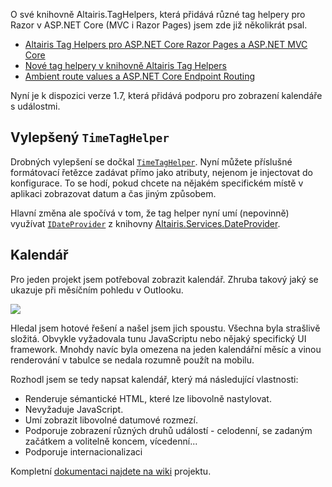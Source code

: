 <!-- dcterms:title = Altairis Tag Helpers - nová verze s kalendářem -->
<!-- dcterms:abstract = O své knihovně Altairis.TagHelpers, která přidává různé tag helpery pro Razor v ASP.NET Core (MVC i Razor Pages) jsem zde již několikrát psal. Nyní je k dispozici verze 1.7, která přidává podporu pro zobrazení kalendáře s událostmi. -->
<!-- dcterms:creator = Michal Altair Valášek -->
<!-- x4w:coverUrl = /cover-pictures/20200512-taghelpers.png -->
<!-- x4w:pictureUrl = /perex-pictures/20200512-taghelpers.png -->
<!-- x4w:pictureWidth = 150 -->
<!-- x4w:pictureHeight = 150 -->
<!-- x4w:category = IT -->
<!-- dcterms:dateAccepted = 2020-05-12 -->

O své knihovně Altairis.TagHelpers, která přidává různé tag helpery pro Razor v ASP.NET Core (MVC i Razor Pages) jsem zde již několikrát psal. 

* [Altairis Tag Helpers pro ASP.NET Core Razor Pages a ASP.NET MVC Core](https://www.altair.blog/2017/12/altairis-tag-helpers-pro-asp-net-core-razor-pages-a-asp-net-mvc-core)
* [Nové tag helpery v knihovně Altairis Tag Helpers](https://www.altair.blog/2019/05/nove-tag-helpery)
* [Ambient route values a ASP.NET Core Endpoint Routing](https://www.altair.blog/2020/02/ambient-route-values)

Nyní je k dispozici verze 1.7, která přidává podporu pro zobrazení kalendáře s událostmi.

## Vylepšený `TimeTagHelper`

Drobných vylepšení se dočkal [`TimeTagHelper`](https://github.com/ridercz/Altairis.TagHelpers/wiki/TimeTagHelper). Nyní můžete příslušné formátovací řetězce zadávat přímo jako atributy, nejenom je injectovat do konfigurace. To se hodí, pokud chcete na nějakém specifickém místě v aplikaci zobrazovat datum a čas jiným způsobem.

Hlavní změna ale spočívá v tom, že tag helper nyní umí (nepovinně) využívat [`IDateProvider`](https://www.altair.blog/2020/04/dateprovider) z knihovny [Altairis.Services.DateProvider](https://github.com/ridercz/Altairis.Services.DateProvider).

## Kalendář

Pro jeden projekt jsem potřeboval zobrazit kalendář. Zhruba takový jaký se ukazuje při měsíčním pohledu v Outlooku.

![](https://raw.githubusercontent.com/wiki/ridercz/Altairis.TagHelpers/CalendarTagHelper.png)

Hledal jsem hotové řešení a našel jsem jich spoustu. Všechna byla strašlivě složitá. Obvykle vyžadovala tunu JavaScriptu nebo nějaký specifický UI framework. Mnohdy navíc byla omezena na jeden kalendářní měsíc a vinou renderování v tabulce se nedala rozumně použít na mobilu.

Rozhodl jsem se tedy napsat kalendář, který má následující vlastnosti:

* Renderuje sémantické HTML, které lze libovolně nastylovat.
* Nevyžaduje JavaScript.
* Umí zobrazit libovolné datumové rozmezí.
* Podporuje zobrazení různých druhů událostí - celodenní, se zadaným začátkem a volitelně koncem, vícedenní...
* Podporuje internacionalizaci

Kompletní [dokumentaci najdete na wiki](https://github.com/ridercz/Altairis.TagHelpers/wiki/CalendarTagHelper) projektu.
